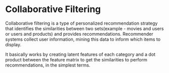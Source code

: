 # Collaborative Filtering

<p> Collaborative filtering is a type of personalized recommendation strategy that identifies the similarities between two sets(example - movies and users or users and products) and provides recommendations. Recommender systems collect user information, mining this data to inform which items to display.
  

  <p> It basically works by creating latent features of each category and a dot product between the feature matrix to get the similarities to perform recommendations, in the simplest terms. 
    
  
 
